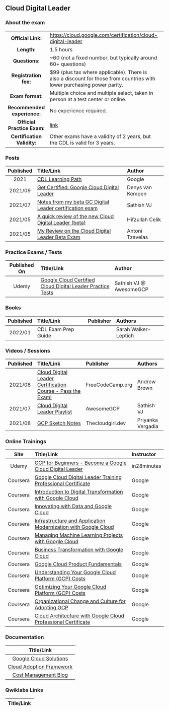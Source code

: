 ## Cloud Digital Leader

### About the exam

| | | |
| :---:         |     :---      |          :--- |
| **Official Link:** | https://cloud.google.com/certification/cloud-digital-leader | 
| **Length:** | 1.5 hours | 
| **Questions:** | ~60 (not a fixed number, but typically around 60+ questions) | 
| **Registration fee:** | $99 (plus tax where applicable). There is also a discount for those from countries with lower purchasing power parity. | 
| **Exam format:** | Multiple choice and multiple select, taken in person at a test center or online. | 
| **Recommended experience:** | No experience required. | 
| **Official Practice Exam:** | [link](https://docs.google.com/forms/d/e/1FAIpQLSfsSfkh9PE-HjdRRzJ24wPSjZrXF3gLxmncAYx31gyz2rLbtw/viewform) | 
| **Certification Validity:** | Other exams have a validity of 2 years, but the CDL is valid for 3 years. | 

### Posts
| Published | Title/Link | Author |
| :---:         |     :---      |          :--- |
| 2021 | [CDL Learning Path](https://cloud.google.com/training/business#cloud-digital-leader-path)  | Google |
| 2021/09 | [Get Certified: Google Cloud Digital Leader](https://blogs.sap.com/2021/09/11/get-certified-google-cloud-digital-leader/)  | Denys van Kempen |
| 2021/07 | [Notes from my beta GC Digital Leader certification exam](https://sathishvj.medium.com/notes-from-my-beta-google-cloud-digital-leader-certification-exam-e4f9fd1b119e) | Sathish VJ |
| 2021/05 | [A quick review of the new Cloud Digital Leader (beta)](https://www.linkedin.com/pulse/quick-review-new-cloud-digital-leader-beta-exam-hifzullah-celik/) | Hifzullah Celik |
| 2021/05 | [My Review on the Cloud Digital Leader Beta Exam](https://www.linkedin.com/pulse/my-review-cloud-digital-leader-beta-exam-antoni-tzavelas/) | Antoni Tzavelas |

### Practice Exams / Tests
| Published On | Title/Link | Author |
| :---:         |     :---      |          :--- |
| Udemy | [Google Cloud Certified Cloud Digital Leader Practice Tests](https://www.udemy.com/course/google-cloud-certified-cloud-digital-leader-practice-tests/?referralCode=1E7FA94F29E3481F9767) | Sathish VJ @ AwesomeGCP |

### Books
| Published | Title/Link | Publisher | Authors |
| :---:         |     :---     |     :---       |          :--- |
| 2022/01 | CDL Exam Prep Guide |  | Sarah Walker-Leptich |

### Videos / Sessions
| Published | Title/Link | Publisher | Authors |
| :---:         |     :---     |     :---       |          :--- |
| 2021/08 | [Cloud Digital Leader Certification Course - Pass the Exam!](https://www.youtube.com/watch?v=UGRDM86MBIQ)  | FreeCodeCamp.org  | Andrew Brown |
| 2021/07 | [Cloud Digital Leader Playlist](https://www.youtube.com/watch?v=DbGae0j9ijg&list=PLQMsfKRZZviSL8FxXFMM3iPiHBajmgMeU)  | AwesomeGCP  | Sathish VJ |
| 2021/08 | [GCP Sketch Notes](https://thecloudgirl.dev/)  | Thecloudgirl.dev  | Priyanka Vergadia |

### Online Trainings
| Site | Title/Link | Instructor |
| :---:         |     :---      |          :--- |
| Udemy | [GCP for Beginners - Become a Google Cloud Digital Leader](https://www.udemy.com/course/google-cloud-digital-leader-certification/?referralCode=49BA1E33CCD6D0E0546C)|in28minutes|
| Coursera | [Google Cloud Digital Leader Training Professional Certificate](https://www.coursera.org/professional-certificates/google-cloud-digital-leader-training) | Google |
| Coursera | [Introduction to Digital Transformation with Google Cloud](https://www.coursera.org/learn/introduction-to-digital-transformation-with-google-cloud) | Google |
| Coursera | [Innovating with Data and Google Cloud](https://www.coursera.org/learn/innovating-with-data-and-google-cloud) | Google |
| Coursera | [Infrastructure and Application Modernization with Google Cloud](https://www.coursera.org/learn/google-cloud-product-fundamentals) | Google |
| Coursera | [Managing Machine Learning Projects with Google Cloud](https://www.coursera.org/learn/machine-learning-business-professionals) | Google |
| Coursera | [Business Transformation with Google Cloud](https://www.coursera.org/learn/business-transformation-google-cloud) | Google |
| Coursera | [Google Cloud Product Fundamentals](https://www.coursera.org/learn/google-cloud-product-fundamentals) | Google |
| Coursera | [Understanding Your Google Cloud Platform (GCP) Costs](https://www.coursera.org/learn/gcp-cost-management#syllabus) | Google |
| Coursera | [Optimizing Your Google Cloud Platform (GCP) Costs](https://www.coursera.org/learn/gcp-cost-optimization#syllabus) | Google |
| Coursera | [Organizational Change and Culture for Adopting GCP](https://www.coursera.org/specializations/organizational-change-and-culture-for-adopting-google-cloud) | Google |
| Coursera | [Cloud Architecture with Google Cloud Professional Certificate](https://www.coursera.org/professional-certificates/gcp-cloud-architect) | Google |


### Documentation
|  Title/Link |
| :---:         |
| [Google Cloud Solutions](https://cloud.google.com/solutions) |
| [Cloud Adoption Framework](https://cloud.google.com/adoption-framework) |
| [Cost Management Blog](https://cloud.google.com/blog/topics/cost-management) |

### Qwiklabs Links
|  Title/Link  |
| :---:         |
